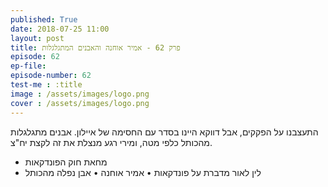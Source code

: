 ```yaml
---
published: True
date: 2018-07-25 11:00
layout: post
title: פרק 62 - אמיר אוחנה והאבנים המתגלגלות
episode: 62
ep-file: 
episode-number: 62
test-me : :title
image : /assets/images/logo.png
cover : /assets/images/logo.png
---
```

התעצבנו על הפקקים, אבל דווקא היינו בסדר עם החסימה של איילון. אבנים מתגלגלות מהכותל כלפי מטה, ומירי רגע מנצלת את זה לקצת יח"צ.

* מחאת חוק הפונדקאות
* לין לאור מדברת על פונדקאות
• אמיר אוחנה
• אבן נפלה מהכותל

